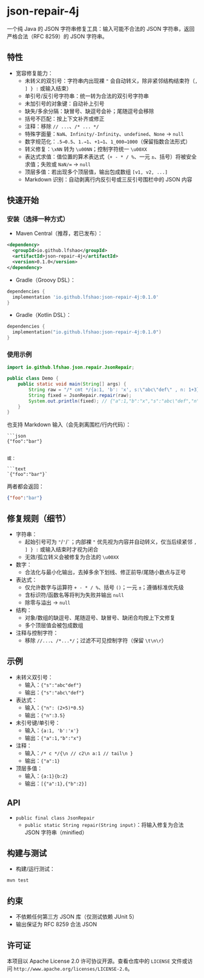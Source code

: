 # json-repair-4j

一个纯 Java 的 JSON 字符串修复工具：输入可能不合法的 JSON 字符串，返回严格合法（RFC 8259）的 JSON 字符串。

## 特性
- 宽容修复能力：
  - 未转义的双引号：字符串内出现裸 `"` 会自动转义，除非紧邻结构结束符（`, ] } :` 或输入结束）
  - 单引号/反引号字符串：统一转为合法的双引号字符串
  - 未加引号的对象键：自动补上引号
  - 缺失/多余分隔：缺冒号、缺逗号会补；尾随逗号会移除
  - 括号不匹配：按上下文补齐或修正
  - 注释：移除 `// ...`、`/* ... */`
  - 特殊字面量：`NaN`、`Infinity/-Infinity`、`undefined`、`None` → `null`
  - 数字规范化：`.5→0.5`、`1.→1`、`+1→1`、`1_000→1000`（保留指数合法形式）
  - 转义修复：`\xNN` 转为 `\u00NN`；控制字符统一 `\u00XX`
  - 表达式求值：值位置的算术表达式（`+ - * / %`、一元 `±`、括号）将被安全求值；失败或 `NaN/∞` → `null`
  - 顶层多值：若出现多个顶层值，输出包成数组 `[v1, v2, ...]`
  - Markdown 识别：自动剥离行内反引号或三反引号围栏中的 JSON 内容

## 快速开始

### 安装（选择一种方式）

- Maven Central（推荐，若已发布）：

```xml
<dependency>
  <groupId>io.github.lfshao</groupId>
  <artifactId>json-repair-4j</artifactId>
  <version>0.1.0</version>
</dependency>
```

- Gradle（Groovy DSL）：

```groovy
dependencies {
  implementation 'io.github.lfshao:json-repair-4j:0.1.0'
}
```

- Gradle（Kotlin DSL）：

```kotlin
dependencies {
  implementation("io.github.lfshao:json-repair-4j:0.1.0")
}
```

### 使用示例

```java
import io.github.lfshao.json.repair.JsonRepair;

public class Demo {
    public static void main(String[] args) {
        String raw = "/* cmt */{a:1, 'b': 'x', s:\"abc\"def\" , n: 1+3}";
        String fixed = JsonRepair.repair(raw);
        System.out.println(fixed); // {"a":1,"b":"x","s":"abc\"def","n":4}
    }
}
```

也支持 Markdown 输入（会先剥离围栏/行内代码）：

```text
```json
{"foo":"bar"}
```
```

或：

```text
`{"foo":"bar"}`
```

两者都会返回：

```json
{"foo":"bar"}
```

## 修复规则（细节）
- 字符串：
  - 起始引号可为 `"`/`'`/`` ` ``；内部裸 `"` 优先视为内容并自动转义，仅当后续紧邻 `, ] } :` 或输入结束时才视为闭合
  - 无效/孤立转义会被修复为合法的 `\u00XX`
- 数字：
  - 合法化与最小化输出，去掉多余下划线、修正前导/尾随小数点与正号
- 表达式：
  - 仅允许数字与运算符 `+ - * / %`、括号 `()`；一元 `±`；遵循标准优先级
  - 含标识符/函数名等将判为失败并输出 `null`
  - 除零与溢出 → `null`
- 结构：
  - 对象/数组的缺逗号、尾随逗号、缺冒号、缺闭合均按上下文修复
  - 多个顶层值会被包成数组
- 注释与控制字符：
  - 移除 `//...`、`/*...*/`；过滤不可见控制字符（保留 `\t\n\r`）

## 示例
- 未转义双引号：
  - 输入：`{"s":"abc"def"}`
  - 输出：`{"s":"abc\"def"}`
- 表达式：
  - 输入：`{"n": (2+5)*0.5}`
  - 输出：`{"n":3.5}`
- 未引号键/单引号：
  - 输入：`{a:1, 'b':'x'}`
  - 输出：`{"a":1,"b":"x"}`
- 注释：
  - 输入：`/* c */{\n // c2\n a:1 // tail\n }`
  - 输出：`{"a":1}`
- 顶层多值：
  - 输入：`{a:1}{b:2}`
  - 输出：`[{"a":1},{"b":2}]`

## API
- `public final class JsonRepair`
  - `public static String repair(String input)`：将输入修复为合法 JSON 字符串（minified）

## 构建与测试
- 构建/运行测试：

```bash
mvn test
```

## 约束
- 不依赖任何第三方 JSON 库（仅测试依赖 JUnit 5）
- 输出保证为 RFC 8259 合法 JSON

## 许可证
本项目以 Apache License 2.0 许可协议开源。查看仓库中的 `LICENSE` 文件或访问 `http://www.apache.org/licenses/LICENSE-2.0`。 